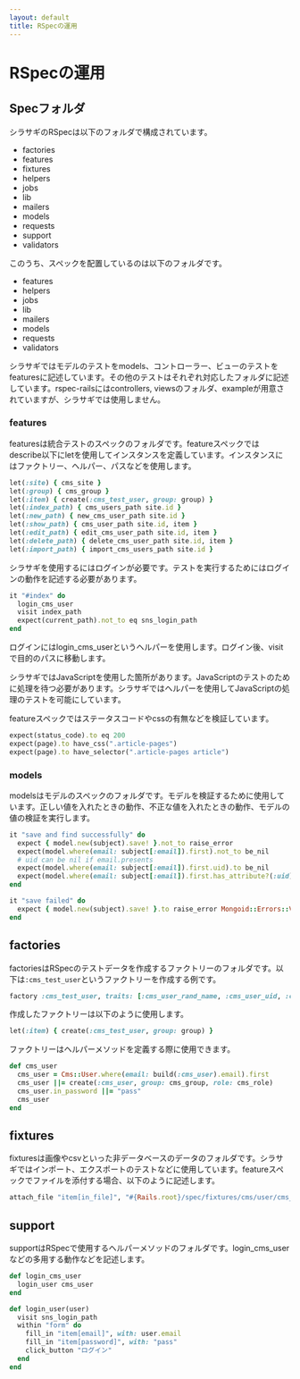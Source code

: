 ```yaml
---
layout: default
title: RSpecの運用
---
```


# RSpecの運用

## Specフォルダ

シラサギのRSpecは以下のフォルダで構成されています。

- factories
- features
- fixtures
- helpers
- jobs
- lib
- mailers
- models
- requests
- support
- validators

このうち、スペックを配置しているのは以下のフォルダです。

- features
- helpers
- jobs
- lib
- mailers
- models
- requests
- validators

シラサギではモデルのテストをmodels、コントローラー、ビューのテストをfeaturesに記述しています。その他のテストはそれぞれ対応したフォルダに記述しています。rspec-railsにはcontrollers, viewsのフォルダ、exampleが用意されていますが、シラサギでは使用しません。

### features

featuresは統合テストのスペックのフォルダです。featureスペックではdescribe以下にletを使用してインスタンスを定義しています。インスタンスにはファクトリー、ヘルパー、パスなどを使用します。

~~~ruby
let(:site) { cms_site }
let(:group) { cms_group }
let(:item) { create(:cms_test_user, group: group) }
let(:index_path) { cms_users_path site.id }
let(:new_path) { new_cms_user_path site.id }
let(:show_path) { cms_user_path site.id, item }
let(:edit_path) { edit_cms_user_path site.id, item }
let(:delete_path) { delete_cms_user_path site.id, item }
let(:import_path) { import_cms_users_path site.id }
~~~

シラサギを使用するにはログインが必要です。テストを実行するためにはログインの動作を記述する必要があります。

~~~ruby
it "#index" do
  login_cms_user
  visit index_path
  expect(current_path).not_to eq sns_login_path
end
~~~

ログインにはlogin_cms_userというヘルパーを使用します。ログイン後、visitで目的のパスに移動します。

シラサギではJavaScriptを使用した箇所があります。JavaScriptのテストのために処理を待つ必要があります。シラサギではヘルパーを使用してJavaScriptの処理のテストを可能にしています。

featureスペックではステータスコードやcssの有無などを検証しています。

~~~ruby
expect(status_code).to eq 200
expect(page).to have_css(".article-pages")
expect(page).to have_selector(".article-pages article")
~~~

### models

modelsはモデルのスペックのフォルダです。モデルを検証するために使用しています。正しい値を入れたときの動作、不正な値を入れたときの動作、モデルの値の検証を実行します。

~~~ruby
it "save and find successfully" do
  expect { model.new(subject).save! }.not_to raise_error
  expect(model.where(email: subject[:email]).first).not_to be_nil
  # uid can be nil if email.presents
  expect(model.where(email: subject[:email]).first.uid).to be_nil
  expect(model.where(email: subject[:email]).first.has_attribute?(:uid)).to be_falsey
end
~~~
~~~ruby
it "save failed" do
  expect { model.new(subject).save! }.to raise_error Mongoid::Errors::Validations
end
~~~

## factories

factoriesはRSpecのテストデータを作成するファクトリーのフォルダです。以下は`:cms_test_user`というファクトリーを作成する例です。

~~~ruby
factory :cms_test_user, traits: [:cms_user_rand_name, :cms_user_uid, :cms_user_email]
~~~

作成したファクトリーは以下のように使用します。

~~~ruby
let(:item) { create(:cms_test_user, group: group) }
~~~

ファクトリーはヘルパーメソッドを定義する際に使用できます。

~~~ruby
def cms_user
  cms_user = Cms::User.where(email: build(:cms_user).email).first
  cms_user ||= create(:cms_user, group: cms_group, role: cms_role)
  cms_user.in_password ||= "pass"
  cms_user
end
~~~

## fixtures

fixturesは画像やcsvといった非データベースのデータのフォルダです。シラサギではインポート、エクスポートのテストなどに使用しています。featureスペックでファイルを添付する場合、以下のように記述します。

~~~ruby
attach_file "item[in_file]", "#{Rails.root}/spec/fixtures/cms/user/cms_users_1.csv"
~~~

## support

supportはRSpecで使用するヘルパーメソッドのフォルダです。login_cms_userなどの多用する動作などを記述します。

~~~ruby
def login_cms_user
  login_user cms_user
end

def login_user(user)
  visit sns_login_path
  within "form" do
    fill_in "item[email]", with: user.email
    fill_in "item[password]", with: "pass"
    click_button "ログイン"
  end
end
~~~
